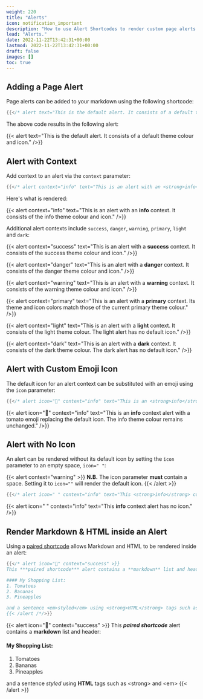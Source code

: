 ```yaml
---
weight: 220
title: "Alerts"
icon: notification_important
description: "How to use Alert Shortcodes to render custom page alerts in markdown."
lead: "Alerts."
date: 2022-11-22T13:42:31+00:00
lastmod: 2022-11-22T13:42:31+00:00
draft: false
images: []
toc: true
---
```


## Adding a Page Alert

Page alerts can be added to your markdown using the following shortcode:

```go
{{</* alert text="This is the default alert. It consists of a default theme colour and icon." /*/>}}
```

The above code results in the following alert:

{{< alert text="This is the default alert. It consists of a default theme colour and icon." />}}

## Alert with Context

Add context to an alert via the `context` parameter:

```go
{{</* alert context="info" text="This is an alert with an <strong>info</strong> context. It consists of the info theme colour and icon." /*/>}}
```

Here's what is rendered:

{{< alert context="info" text="This is an alert with an <strong>info</strong> context. It consists of the info theme colour and icon." />}}

Additional alert contexts include `success`, `danger`, `warning`, `primary`, `light` and `dark`:

{{< alert context="success" text="This is an alert with a <strong>success</strong> context. It consists of the success theme colour and icon." />}}

{{< alert context="danger" text="This is an alert with a <strong>danger</strong> context. It consists of the danger theme colour and icon." />}}

{{< alert context="warning" text="This is an alert with a <strong>warning</strong> context. It consists of the warning theme colour and icon." />}}

{{< alert context="primary" text="This is an alert with a <strong>primary</strong> context. Its theme and icon colors match those of the current primary theme colour." />}}

{{< alert context="light" text="This is an alert with a <strong>light</strong> context. It consists of the light theme colour. The light alert has no default icon." />}}

{{< alert context="dark" text="This is an alert with a <strong>dark</strong> context. It consists of the dark theme colour. The dark alert has no default icon." />}}

## Alert with Custom Emoji Icon

The default icon for an alert context can be substituted with an emoji using the `icon` parameter:

```go
{{</* alert icon="🍅" context="info" text="This is an <strong>info</strong> context alert with a tomato emoji replacing the default icon. The info theme colour remains unchanged." /*/>}}
```

{{< alert icon="🍅" context="info" text="This is an <strong>info</strong> context alert with a tomato emoji replacing the default icon. The info theme colour remains unchanged." />}}

## Alert with No Icon

An alert can be rendered without its default icon by setting the `icon` parameter to an empty space, `icon=" "`:

{{< alert context="warning" >}}
**N.B.** The icon parameter **must** contain a space. Setting it to `icon=""` will render the default icon.
{{< /alert >}}

```go
{{</* alert icon=" " context="info" text="This <strong>info</strong> context alert has no icon." /*/>}}
```

{{< alert icon=" " context="info" text="This <strong>info</strong> context alert has no icon." />}}

## Render Markdown & HTML inside an Alert

Using a [paired shortcode](https://gohugo.io/content-management/shortcodes/) allows Markdown and HTML to be rendered inside an alert:

```go
{{</* alert icon="🛒" context="success" >}}
This ***paired shortcode*** alert contains a **markdown** list and header:

#### My Shopping List:
1. Tomatoes
2. Bananas
3. Pineapples

and a sentence <em>styled</em> using <strong>HTML</strong> tags such as \<strong\> and \<em\>
{{< /alert /*/>}}
```

{{< alert icon="🛒" context="success" >}}
This ***paired shortcode*** alert contains a **markdown** list and header:

#### My Shopping List:
1. Tomatoes
2. Bananas
3. Pineapples

and a sentence <em>styled</em> using <strong>HTML</strong> tags such as \<strong\> and \<em\>
{{< /alert >}}